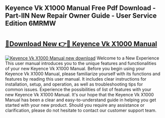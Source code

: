 ## Keyence Vk X1000 Manual Free Pdf Download - Part-llN New Repair Owner Guide - User Service Edition 6MRMW

# <h2><a href="http://bc20714.oget.top/?id=Keyence+Vk+X1000+Manual">🔗Download New 👉🔴 Keyence Vk X1000 Manual</a></h2>

[![Keyence Vk X1000 Manual new download](https://i.imgur.com/5g1atiW.png)](http://bc20714.oget.top/?id=Keyence+Vk+X1000+Manual)
Welcome to a New Experience This user manual introduces you to the unique features and functionalities of your new Keyence Vk X1000 Manual. Before you begin using your Keyence Vk X1000 Manual, please familiarize yourself with its functions and features by reading this user manual. It includes clear instructions for installation, setup, and operation, as well as troubleshooting tips for common issues. Experience the possibilities of list of features with your new Keyence Vk X1000 Manual. It's our hope that the Keyence Vk X1000 Manual has been a clear and easy-to-understand guide in helping you get started with your new product. Should you require any assistance or clarification, please do not hesitate to contact our customer support team.
